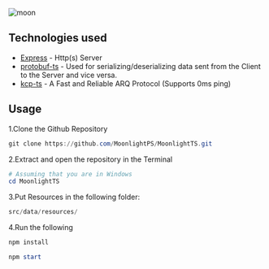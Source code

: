 ![moon](https://user-images.githubusercontent.com/64765950/213988345-668ae7e8-24c9-4506-a38c-31f7463496f4.png)

## Technologies used

- [Express](https://expressjs.com/) - Http(s) Server
- [protobuf-ts](https://www.npmjs.com/package/protobufjs) - Used for serializing/deserializing data sent from the Client to the Server and vice versa.
- [kcp-ts](https://github.com/timing1337/kcp-ts) - A Fast and Reliable ARQ Protocol (Supports 0ms ping)

## Usage

1.Clone the Github Repository

```powershell
git clone https://github.com/MoonlightPS/MoonlightTS.git
```

2.Extract and open the repository in the Terminal

```powershell
# Assuming that you are in Windows
cd MoonlightTS
```

3.Put Resources in the following folder: 
 
```js
src/data/resources/
```

4.Run the following

```powershell
npm install
```

```powershell
npm start
```

